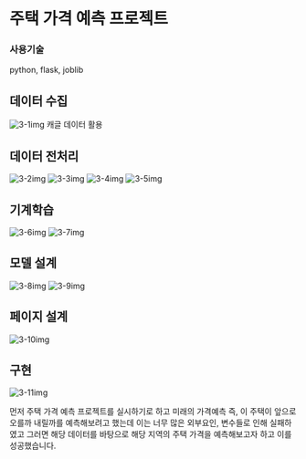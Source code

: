 # 주택 가격 예측 프로젝트

### 사용기술
python, flask, joblib

## 데이터 수집
![3-1img](https://github.com/user-attachments/assets/636ad9c5-07df-47b6-b4cc-5aeb869fbb20)
캐글 데이터 활용

## 데이터 전처리
![3-2img](https://github.com/user-attachments/assets/a1a618b1-d398-428b-ad07-597a2a8d51c4)
![3-3img](https://github.com/user-attachments/assets/521bf4e0-7974-4b09-bc48-31262f5737cb)
![3-4img](https://github.com/user-attachments/assets/64fb5218-1215-4be3-8d84-73a528f780a9)
![3-5img](https://github.com/user-attachments/assets/e3bba5d9-5390-496e-9e6c-4cf785ac13d3)
## 기계학습
![3-6img](https://github.com/user-attachments/assets/0ee6d310-1d73-4df0-a373-345c5917b1bc)
![3-7img](https://github.com/user-attachments/assets/d06cf0cf-ff9b-45c5-9906-91d98ade1278)

## 모델 설계
![3-8img](https://github.com/user-attachments/assets/5d46bfa5-299f-4f57-8466-fd72d86b55ff)
![3-9img](https://github.com/user-attachments/assets/eb2ff5cc-c68c-429f-ae69-dc11f3940c27)

## 페이지 설계
![3-10img](https://github.com/user-attachments/assets/cea62e87-b757-4dc9-9868-1209013c9aeb)

## 구현
![3-11img](https://github.com/user-attachments/assets/63897bf4-55ff-4097-a6a1-6910becf73aa)


먼저 주택 가격 예측 프로젝트를 실시하기로 하고 미래의 가격예측 즉, 이 주택이 앞으로 오를까 내릴까를 예측해보려고 했는데 이는 너무 많은 외부요인, 변수들로 인해 실패하였고 그러면 해당 데이터를 바탕으로 해당 지역의 주택 가격을 예측해보고자 하고 이를 성공했습니다.

